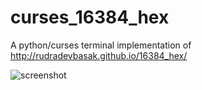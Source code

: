 curses_16384_hex
================

A python/curses terminal implementation of
http://rudradevbasak.github.io/16384_hex/

![screenshot](http://i.imgur.com/Um8hMhZ.png)


